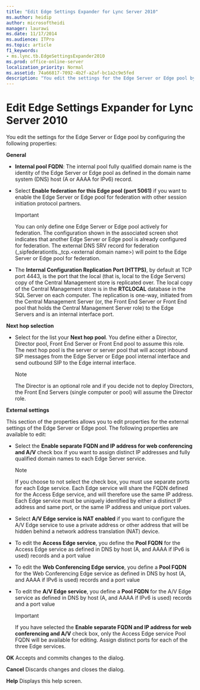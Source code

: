 ```yaml
---
title: "Edit Edge Settings Expander for Lync Server 2010"
ms.author: heidip
author: microsoftheidi
manager: laurawi
ms.date: 11/17/2014
ms.audience: ITPro
ms.topic: article
f1_keywords:
- ms.lync.tb.EdgeSettingsExpander2010
ms.prod: office-online-server
localization_priority: Normal
ms.assetid: 74a66817-7092-4b2f-a2af-bc1a2c9e5fed
description: "You edit the settings for the Edge Server or Edge pool by configuring the following properties:"
---
```


# Edit Edge Settings Expander for Lync Server 2010
 
You edit the settings for the Edge Server or Edge pool by configuring the following properties: 
  
 **General**
  
- **Internal pool FQDN**: The internal pool fully qualified domain name is the identity of the Edge Server or Edge pool as defined in the domain name system (DNS) host (A or AAAA for IPv6) record.
    
- Select **Enable federation for this Edge pool (port 5061)** if you want to enable the Edge Server or Edge pool for federation with other session initiation protocol partners.
    
    > [!IMPORTANT]
    > You can only define one Edge Server or Edge pool actively for federation. The configuration shown in the associated screen shot indicates that another Edge Server or Edge pool is already configured for federation. The external DNS SRV record for federation (_sipfederationtls._tcp.\<external domain name\>) will point to the Edge Server or Edge pool for federation. 
  
- The **Internal Configuration Replication Port (HTTPS)**, by default at TCP port 4443, is the port that the local (that is, local to the Edge Servers) copy of the Central Management store is replicated over. The local copy of the Central Management store is in the **RTCLOCAL** database in the SQL Server on each computer. The replication is one-way, initiated from the Central Management Server (or, the Front End Server or Front End pool that holds the Central Management Server role) to the Edge Servers and is an internal interface port.
    
 **Next hop selection**
  
- Select for the list your **Next hop pool**. You define either a Director, Director pool, Front End Server or Front End pool to assume this role. The next hop pool is the server or server pool that will accept inbound SIP messages from the Edge Server or Edge pool internal interface and send outbound SIP to the Edge internal interface.
    
    > [!NOTE]
    > The Director is an optional role and if you decide not to deploy Directors, the Front End Servers (single computer or pool) will assume the Director role. 
  
 **External settings**
  
This section of the properties allows you to edit properties for the external settings of the Edge Server or Edge pool. The following properties are available to edit:
  
- Select the **Enable separate FQDN and IP address for web conferencing and A/V** check box if you want to assign distinct IP addresses and fully qualified domain names to each Edge Server service.
    
    > [!NOTE]
    > If you choose to not select the check box, you must use separate ports for each Edge service. Each Edge service will share the FQDN defined for the Access Edge service, and will therefore use the same IP address. Each Edge service must be uniquely identified by either a distinct IP address and same port, or the same IP address and unique port values. 
  
- Select **A/V Edge service is NAT enabled** if you want to configure the A/V Edge service to use a private address or other address that will be hidden behind a network address translation (NAT) device.
    
- To edit the **Access Edge service**, you define the **Pool FQDN** for the Access Edge service as defined in DNS by host (A, and AAAA if IPv6 is used) records and a port value
    
- To edit the **Web Conferencing Edge service**, you define a **Pool FQDN** for the Web Conferencing Edge service as defined in DNS by host (A, and AAAA if IPv6 is used) records and a port value
    
- To edit the **A/V Edge service**, you define a **Pool FQDN** for the A/V Edge service as defined in DNS by host (A, and AAAA if IPv6 is used) records and a port value
    
    > [!IMPORTANT]
    > If you have selected the **Enable separate FQDN and IP address for web conferencing and A/V** check box, only the Access Edge service Pool FQDN will be available for editing. Assign distinct ports for each of the three Edge services.
  
 **OK** Accepts and commits changes to the dialog.
  
 **Cancel** Discards changes and closes the dialog.
  
 **Help** Displays this help screen.
  

